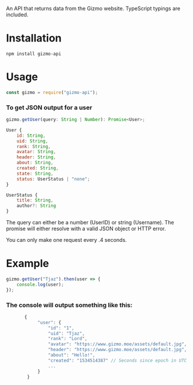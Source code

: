 An API that returns data from the Gizmo website.
TypeScript typings are included.

# Installation #
```
npm install gizmo-api
```

# Usage #
```js
const gizmo = require("gizmo-api");
```

### To get JSON output for a user ###
```js
gizmo.getUser(query: String | Number): Promise<User>;

User {
    id: String,
    uid: String,
    rank: String,
    avatar: String,
    header: String,
    about: String,
    created: String,
    state: String,
    status: UserStatus | "none";
}

UserStatus {
    title: String,
    author?: String
}
```

The query can either be a number (UserID) or string (Username). The promise will either resolve with a valid JSON object or HTTP error.

You can only make one request every .4 seconds.

# Example #
```js
gizmo.getUser("Tjaz").then(user => {
    console.log(user);
});
```

### The console will output something like this: ###
```js
       {
            "user": {
                "id": "1",
                "uid": "Tjaz",
                "rank": "Lord",
                "avatar": "https://www.gizmo.moe/assets/default.jpg",
                "header": "https://www.gizmo.moe/assets/default.jpg",
                "about": "Hello!",
                "created": "1534514387" // Seconds since epoch in UTC
                ...
            }
        }
```
